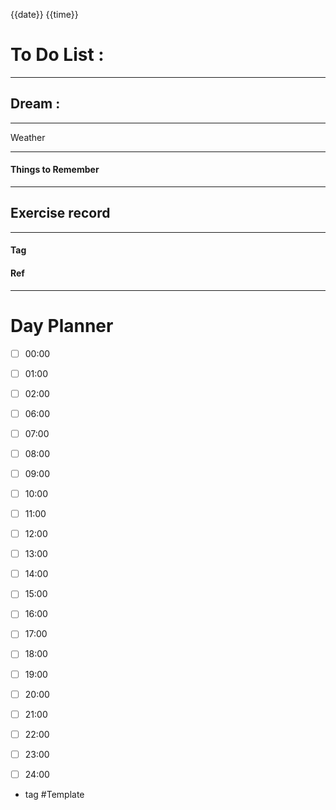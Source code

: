 {{date}} {{time}}

# To Do List :

---

## Dream :

---

Weather

---

#### Things to Remember

---

## Exercise record
---

#### Tag

#### Ref

---

# Day Planner

- [ ] 00:00
- [ ] 01:00
- [ ] 02:00

- [ ] 06:00
- [ ] 07:00
- [ ] 08:00
- [ ] 09:00
- [ ] 10:00
- [ ] 11:00
- [ ] 12:00
- [ ] 13:00
- [ ] 14:00
- [ ] 15:00
- [ ] 16:00
- [ ] 17:00
- [ ] 18:00
- [ ] 19:00
- [ ] 20:00
- [ ] 21:00
- [ ] 22:00
- [ ] 23:00
- [ ] 24:00

- tag
#Template